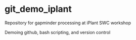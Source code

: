 # git_demo_iplant
Repository for gapminder processing at iPlant SWC workshop

Demoing github, bash scripting, and version control
